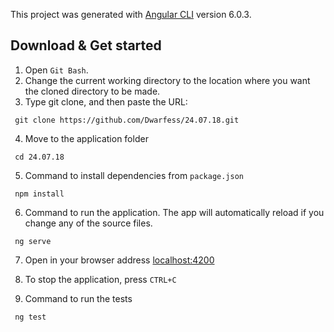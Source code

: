 This project was generated with [Angular CLI](https://github.com/angular/angular-cli) version 6.0.3.

## Download & Get started
1. Open `Git Bash`.
2. Change the current working directory to the location where you want the cloned directory to be made.
3. Type git clone, and then paste the URL:
```
 git clone https://github.com/Dwarfess/24.07.18.git
```
4. Move to the application folder
```
 cd 24.07.18
```
5. Сommand to install dependencies from `package.json`
```
 npm install
```
6. Сommand to run the application. The app will automatically reload if you change any of the source files.
```
 ng serve
```
7. Open in your browser address [localhost:4200](http://localhost:4200)

8. To stop the application, press `CTRL+C`

9. Сommand to run the tests
```
 ng test
```
